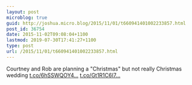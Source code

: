 ```yaml
---
layout: post
microblog: true
guid: http://joshua.micro.blog/2015/11/01/t660941401002233857.html
post_id: 36754
date: 2015-11-02T09:08:04+1100
lastmod: 2019-07-30T17:41:27+1100
type: post
url: /2015/11/01/t660941401002233857.html
---
```

Courtney and Rob are planning a "Christmas" but not really Christmas wedding [t.co/6hSSWQOY4...](https://t.co/6hSSWQOY45) [t.co/Gt1R1C6I7...](https://t.co/Gt1R1C6I7h)
